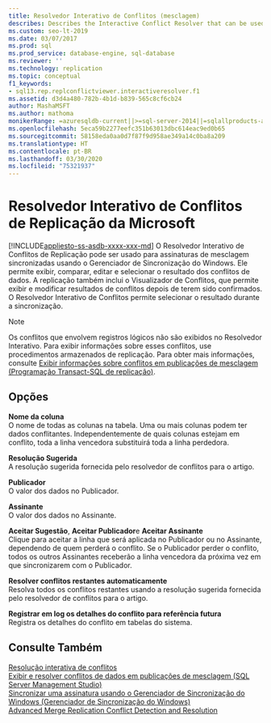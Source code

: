 ```yaml
---
title: Resolvedor Interativo de Conflitos (mesclagem)
describes: Describes the Interactive Conflict Resolver that can be used for merge subscriptions that are synchronized using the Windows Synchronization Manager.
ms.custom: seo-lt-2019
ms.date: 03/07/2017
ms.prod: sql
ms.prod_service: database-engine, sql-database
ms.reviewer: ''
ms.technology: replication
ms.topic: conceptual
f1_keywords:
- sql13.rep.replconflictviewer.interactiveresolver.f1
ms.assetid: d3d4a480-782b-4b1d-b839-565c8cf6cb24
author: MashaMSFT
ms.author: mathoma
monikerRange: =azuresqldb-current||>=sql-server-2014||=sqlallproducts-allversions
ms.openlocfilehash: 5eca59b2277eefc351b63013dbc614eac9ed0b65
ms.sourcegitcommit: 58158eda0aa0d7f87f9d958ae349a14c0ba8a209
ms.translationtype: HT
ms.contentlocale: pt-BR
ms.lasthandoff: 03/30/2020
ms.locfileid: "75321937"
---
```

# <a name="microsoft-replication-interactive-conflict-resolver"></a>Resolvedor Interativo de Conflitos de Replicação da Microsoft
[!INCLUDE[appliesto-ss-asdb-xxxx-xxx-md](../../includes/appliesto-ss-asdb-xxxx-xxx-md.md)]
  O Resolvedor Interativo de Conflitos de Replicação pode ser usado para assinaturas de mesclagem sincronizadas usando o Gerenciador de Sincronização do Windows. Ele permite exibir, comparar, editar e selecionar o resultado dos conflitos de dados. A replicação também inclui o Visualizador de Conflitos, que permite exibir e modificar resultados de conflitos depois de terem sido confirmados. O Resolvedor Interativo de Conflitos permite selecionar o resultado durante a sincronização.  
  
> [!NOTE]  
>  Os conflitos que envolvem registros lógicos não são exibidos no Resolvedor Interativo. Para exibir informações sobre esses conflitos, use procedimentos armazenados de replicação. Para obter mais informações, consulte [Exibir informações sobre conflitos em publicações de mesclagem &#40;Programação Transact-SQL de replicação&#41;](../../relational-databases/replication/view-conflict-information-for-merge-publications.md).  
  
## <a name="options"></a>Opções  
 **Nome da coluna**  
 O nome de todas as colunas na tabela. Uma ou mais colunas podem ter dados conflitantes. Independentemente de quais colunas estejam em conflito, toda a linha vencedora substituirá toda a linha perdedora.  
  
 **Resolução Sugerida**  
 A resolução sugerida fornecida pelo resolvedor de conflitos para o artigo.  
  
 **Publicador**  
 O valor dos dados no Publicador.  
  
 **Assinante**  
 O valor dos dados no Assinante.  
  
 **Aceitar Sugestão**, **Aceitar Publicador**e **Aceitar Assinante**  
 Clique para aceitar a linha que será aplicada no Publicador ou no Assinante, dependendo de quem perderá o conflito. Se o Publicador perder o conflito, todos os outros Assinantes receberão a linha vencedora da próxima vez em que sincronizarem com o Publicador.  
  
 **Resolver conflitos restantes automaticamente**  
 Resolva todos os conflitos restantes usando a resolução sugerida fornecida pelo resolvedor de conflitos para o artigo.  
  
 **Registrar em log os detalhes do conflito para referência futura**  
 Registra os detalhes do conflito em tabelas do sistema.  
  
## <a name="see-also"></a>Consulte Também  
 [Resolução interativa de conflitos](../../relational-databases/replication/merge/advanced-merge-replication-conflict-interactive-resolution.md)   
 [Exibir e resolver conflitos de dados em publicações de mesclagem &#40;SQL Server Management Studio&#41;](../../relational-databases/replication/view-and-resolve-data-conflicts-for-merge-publications.md)   
 [Sincronizar uma assinatura usando o Gerenciador de Sincronização do Windows &#40;Gerenciador de Sincronização do Windows&#41;](../../relational-databases/replication/synchronize-a-subscription-using-windows-synchronization-manager.md)   
 [Advanced Merge Replication Conflict Detection and Resolution](../../relational-databases/replication/merge/advanced-merge-replication-conflict-detection-and-resolution.md)  
  
  
